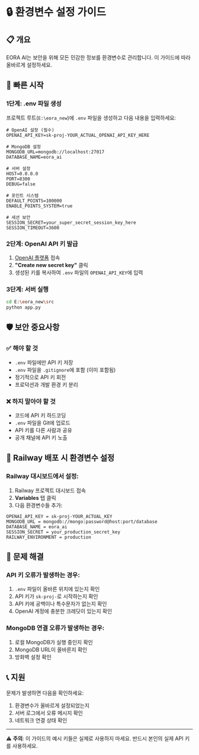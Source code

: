# 🔒 환경변수 설정 가이드

## 📋 개요
EORA AI는 보안을 위해 모든 민감한 정보를 환경변수로 관리합니다. 이 가이드에 따라 올바르게 설정하세요.

## 🚀 빠른 시작

### 1단계: .env 파일 생성
프로젝트 루트(`E:\eora_new`)에 `.env` 파일을 생성하고 다음 내용을 입력하세요:

```env
# OpenAI 설정 (필수)
OPENAI_API_KEY=sk-proj-YOUR_ACTUAL_OPENAI_API_KEY_HERE

# MongoDB 설정
MONGODB_URL=mongodb://localhost:27017
DATABASE_NAME=eora_ai

# 서버 설정
HOST=0.0.0.0
PORT=8300
DEBUG=false

# 포인트 시스템
DEFAULT_POINTS=100000
ENABLE_POINTS_SYSTEM=true

# 세션 보안
SESSION_SECRET=your_super_secret_session_key_here
SESSION_TIMEOUT=3600
```

### 2단계: OpenAI API 키 발급
1. [OpenAI 플랫폼](https://platform.openai.com/account/api-keys) 접속
2. **"Create new secret key"** 클릭
3. 생성된 키를 복사하여 `.env` 파일의 `OPENAI_API_KEY`에 입력

### 3단계: 서버 실행
```bash
cd E:\eora_new\src
python app.py
```

## 🛡️ 보안 중요사항

### ✅ 해야 할 것
- `.env` 파일에만 API 키 저장
- `.env` 파일을 `.gitignore`에 포함 (이미 포함됨)
- 정기적으로 API 키 회전
- 프로덕션과 개발 환경 키 분리

### ❌ 하지 말아야 할 것
- 코드에 API 키 하드코딩
- `.env` 파일을 Git에 업로드
- API 키를 다른 사람과 공유
- 공개 채널에 API 키 노출

## 🚂 Railway 배포 시 환경변수 설정

### Railway 대시보드에서 설정:
1. Railway 프로젝트 대시보드 접속
2. **Variables** 탭 클릭
3. 다음 환경변수들 추가:

```
OPENAI_API_KEY = sk-proj-YOUR_ACTUAL_KEY
MONGODB_URL = mongodb://mongo:password@host:port/database
DATABASE_NAME = eora_ai
SESSION_SECRET = your_production_secret_key
RAILWAY_ENVIRONMENT = production
```

## 🔧 문제 해결

### API 키 오류가 발생하는 경우:
1. `.env` 파일이 올바른 위치에 있는지 확인
2. API 키가 `sk-proj-`로 시작하는지 확인
3. API 키에 공백이나 특수문자가 없는지 확인
4. OpenAI 계정에 충분한 크레딧이 있는지 확인

### MongoDB 연결 오류가 발생하는 경우:
1. 로컬 MongoDB가 실행 중인지 확인
2. MongoDB URL이 올바른지 확인
3. 방화벽 설정 확인

## 📞 지원

문제가 발생하면 다음을 확인하세요:
1. 환경변수가 올바르게 설정되었는지
2. 서버 로그에서 오류 메시지 확인
3. 네트워크 연결 상태 확인

---

⚠️ **주의**: 이 가이드의 예시 키들은 실제로 사용하지 마세요. 반드시 본인의 실제 API 키를 사용하세요.